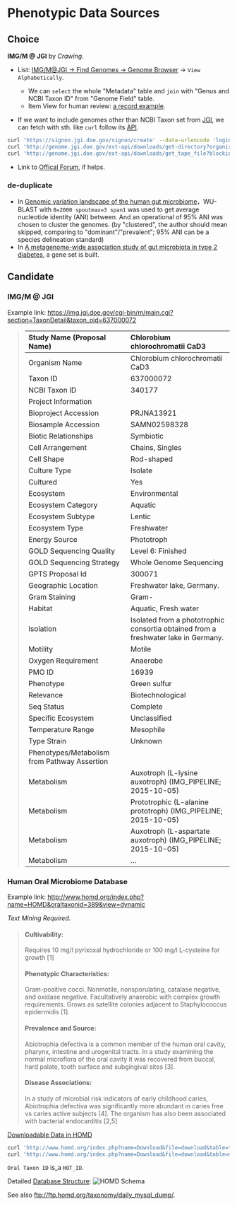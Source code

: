 # Phenotypic Data Sources

## Choice

__IMG/M @ JGI__ by _Crawing_.
 
 * List: [IMG/M@JGI -> Find Genomes -> Genome Browser](https://img.jgi.doe.gov/cgi-bin/m/main.cgi?section=TreeFile&page=domain&domain=all) -> `View Alphabetically`.
   * We can `select` the whole "Metadata" table and `join` with "Genus and NCBI Taxon ID" from "Genome Field" table.
   * Item View for human review: [a record example](https://img.jgi.doe.gov/cgi-bin/m/main.cgi?section=TaxonDetail&taxon_oid=637000072).

 * If we want to include genomes other than NCBI Taxon set from [JGI](http://genome.jgi.doe.gov/), we can fetch with sth. like `curl` follow its [API](http://genome.jgi.doe.gov/help/download.jsf). 

````bash
curl 'https://signon.jgi.doe.gov/signon/create' --data-urlencode 'login=USER_NAME' --data-urlencode 'password=USER_PASSWORD' -c cookies > /dev/null
curl 'http://genome.jgi.doe.gov/ext-api/downloads/get-directory?organism=PhytozomeV10' -b cookies > files.xml
curl 'http://genome.jgi.doe.gov/ext-api/downloads/get_tape_file?blocking=true&url=/PhytozomeV10/download/_JAMO/53112a9e49607a1be0055980/Alyrata_107_v1.0.annotation_info.txt' -b cookies > Alyrata_107_v1.0.annotation_info.txt
````

 * Link to [Offical Forum](https://groups.google.com/a/lbl.gov/forum/?hl=en&fromgroups=#!topic/img-user-forum/o4Pjc_GV1js), if helps.

### de-duplicate

 * In [Genomic variation landscape of the human gut microbiome](http://www.nature.com/doifinder/10.1038/nature11711)，WU-BLAST with `B=2000 spoutmax=3 span1` was used to get average nucleotide identity (ANI) between. And an operational of 95% ANI was chosen to cluster the genomes. (by "clustered", the author should mean skipped, comparing to "dominant"/"prevalent"; 95% ANI can be a species delineation standard)
 * In [A metagenome-wide association study of gut microbiota in type 2 diabetes](http://www.nature.com/doifinder/10.1038/nature11450), a gene set is built.

## Candidate

### IMG/M @ JGI

Example link: <https://img.jgi.doe.gov/cgi-bin/m/main.cgi?section=TaxonDetail&taxon_oid=637000072>

> Study Name (Proposal Name)	| Chlorobium chlorochromatii CaD3
> :-------------- | :---------------
> Organism Name	| Chlorobium chlorochromatii CaD3
> Taxon ID	| 637000072
> NCBI Taxon ID	| 340177
> Project Information	 | 
> Bioproject Accession	| PRJNA13921
> Biosample Accession	| SAMN02598328
> Biotic Relationships	| Symbiotic
> Cell Arrangement	| Chains, Singles
> Cell Shape	| Rod-shaped
> Culture Type	| Isolate
> Cultured	| Yes
> Ecosystem	| Environmental
> Ecosystem Category	| Aquatic
> Ecosystem Subtype	| Lentic
> Ecosystem Type	| Freshwater
> Energy Source	| Phototroph
> GOLD Sequencing Quality	| Level 6: Finished
> GOLD Sequencing Strategy	| Whole Genome Sequencing
> GPTS Proposal Id	| 300071
> Geographic Location	| Freshwater lake, Germany.
> Gram Staining	| Gram-
> Habitat	| Aquatic, Fresh water
> Isolation	| Isolated from a phototrophic consortia obtained from a freshwater lake in Germany.
> Motility	| Motile
> Oxygen Requirement	| Anaerobe
> PMO ID	| 16939
> Phenotype	| Green sulfur
> Relevance	| Biotechnological
> Seq Status	| Complete
> Specific Ecosystem	| Unclassified
> Temperature Range	| Mesophile
> Type Strain	| Unknown
> Phenotypes/Metabolism from Pathway Assertion	|  
> Metabolism	| Auxotroph (L-lysine auxotroph) (IMG_PIPELINE; 2015-10-05)
> Metabolism	| Prototrophic (L-alanine prototroph) (IMG_PIPELINE; 2015-10-05)
> Metabolism	| Auxotroph (L-aspartate auxotroph) (IMG_PIPELINE; 2015-10-05)
> Metabolism	| ...

### Human Oral Microbiome Database

Example link: <http://www.homd.org/index.php?name=HOMD&oraltaxonid=389&view=dynamic>

_Text Mining Required._

> #### Cultivability:
> Requires 10 mg/l pyrixoxal hydrochloride or 100 mg/l L-cysteine for growth [1]
> #### Phenotypic Characteristics:
> Gram-positive cocci.  Nonmotile, nonsporulating, catalase negative, and oxidase negative.  Facultatively anaerobic with complex growth requirements.  Grows as satellite colonies adjacent to Staphylococcus epidermidis [1]. 
> #### Prevalence and Source:
> Abiotrophia defectiva is a common member of the human oral cavity, pharynx, intestine and urogenital tracts.  In a study examining the normal microflora of the oral cavity it was recovered from buccal, hard palate, tooth surface and subgingival sites [3].  
> #### Disease Associations:
> In a study of microbial risk indicators of early childhood caries, Abiotrophia defectiva was significantly more abundant in caries free vs caries active subjects [4].  The organism has also been associated with bacterial endocarditis [2,5]

[Downloadable Data in HOMD](http://www.homd.org/index.php?name=Download)

````bash
curl 'http://www.homd.org/index.php?name=Download&file=download&table=tt&format=text' -o HOMD_Taxon.tsv
curl 'http://www.homd.org/index.php?name=Download&file=download&table=meta&format=text' -o HOMD_Meta.tsv
````

`Oral Taxon ID` is_a `HOT_ID`.

Detailed [Database Structure](http://www.homd.org/index.php?name=Article&sid=25&cat=12&toc=1):
![HOMD Schema](http://www.homd.org/modules/Article/article_images/taxon_database.jpg)

See also <ftp://ftp.homd.org/taxonomy/daily_mysql_dump/>.


